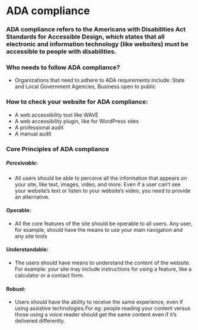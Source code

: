 # ADA compliance

### ADA compliance refers to the Americans with Disabilities Act Standards for Accessible Design, which states that all electronic and information technology (like websites) must be accessible to people with disabilities.

### Who needs to follow ADA compliance?
- Organizations that need to adhere to ADA requirements include: State and Local Government Agencies, Business open to public

### How to check your website for ADA compliance:
- A web accessibility tool like WAVE
- A web accessibility plugin, like for WordPress sites
- A professional audit
- A manual audit

### Core Principles of ADA compliance
##### Perceivable: 
- All users should be able to perceive all the information that appears on your site, like text,    images, video, and more. Even if a user can’t see your website’s text or listen to your website’s video, you need to provide an alternative.

#### Operable:
- All the core features of the site should be operable to all users. Any user, for example, should have the means to use your main navigation and any site tools

#### Understandable:
- The users should have means to understand the content of the website. For example: your site may include instructions for using a feature, like a calculator or a contact form.

#### Robust: 
- Users should have the ability to receive the same experience, even if using assistive technologies.For eg: people reading your content versus those using a voice reader should get the same content even if it’s delivered differently.